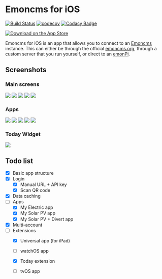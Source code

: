 # Emoncms for iOS

[![Build Status](https://travis-ci.org/emoncms/emoncms-ios.svg?branch=master)](https://travis-ci.org/emoncms/emoncms-ios) [![codecov](https://codecov.io/gh/emoncms/emoncms-ios/branch/master/graph/badge.svg)](https://codecov.io/gh/emoncms/emoncms-ios) [![Codacy Badge](https://api.codacy.com/project/badge/Grade/69cc5893733d4f358f34b8dd7251ae3f)](https://www.codacy.com/app/mattjgalloway/emoncms-ios?utm_source=github.com&amp;utm_medium=referral&amp;utm_content=emoncms/emoncms-ios&amp;utm_campaign=Badge_Grade)

<a href="https://itunes.apple.com/us/app/emoncms/id1169483587?ls=1&mt=8"><img alt="Download on the App Store" src="https://emoncms.org/Modules/site/appstore.png" /></a>

Emoncms for iOS is an app that allows you to connect to an [Emoncms](https://www.emoncms.org/) instance. This can either be through the official [emoncms.org](https://www.emoncms.org/), through a custom server that you run yourself, or direct to an [emonPi](https://openenergymonitor.com/emonpi-3/).

## Screenshots

### Main screens

![](images/screen1.png) ![](images/screen2.png) ![](images/screen3.png) ![](images/screen4.png) ![](images/screen5.png)

### Apps

![](images/app1.png) ![](images/app2.png) ![](images/app3.png) ![](images/app4.png) ![](images/app5.png)

### Today Widget

![](images/today1.png)

## Todo list

  - [x] Basic app structure
  - [x] Login
    - [x] Manual URL + API key
    - [x] Scan QR code
  - [x] Data caching
  - [ ] Apps
    - [x] My Electric app
    - [x] My Solar PV app
    - [x] My Solar PV + Divert app
  - [x] Multi-account
  - [ ] Extensions
    - [x] Universal app (for iPad)
    - [ ] watchOS app
    - [x] Today extension
    - [ ] tvOS app

